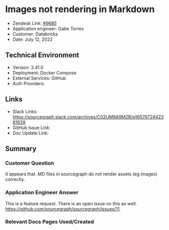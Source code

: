 
# Images not rendering in Markdown <!-- Ticket Title  Hint: include keywords to make it searchable -->

- Zendesk Link: [#9685](https://sourcegraph.zendesk.com/agent/tickets/9685)
- Application engineer: Gabe Torres
- Customer: Databricks <!-- Redact if this contains personally identifying information -->
- Date: July 12, 2022

<!-- Data populated from integration, speak to Ben Gordon or Michael Bali if not working -->
<!-- During Internal team trial, fill missing data manually (we are waiting for all data to sync) -->

## Technical Environment
- Version: ​3.41.0
- Deployment: Docker Compose
- External Services: GitHub
- Auth Providers:

## Links
<!-- Data for application engineer manual entry -->
- Slack Links: https://sourcegraph.slack.com/archives/C02UM8A9M2R/p1657672442381639  
- GitHub Issue Link:
- Doc Update Link:

## Summary
### Customer Question
It appears that .MD files in sourcegraph do not render assets (eg images) correctly.

### Application Engineer Answer
This is a feature request. There is an open issue on this as well.
https://github.com/sourcegraph/sourcegraph/issues/11. 

### Relevant Docs Pages Used/Created

<!-- Once complete, upload a copy to https://github.com/sourcegraph/support-tools-internal/tree/main/resolved-tickets as a .md file -->
<!-- Name the file 9685.md -->
